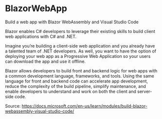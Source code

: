 # BlazorWebApp

Build a web app with Blazor WebAssembly and Visual Studio Code

Blazor enables C# developers to leverage their existing skills to build client web applications with C# and .NET.

Imagine you’re building a client-side web application and you already have a talented team of .NET developers. As well, you want to have the option of deploying your web app as a Progressive Web Application so your users can download the app and use it offline.

Blazor allows developers to build front and backend logic for web apps with a common development language, frameworks, and tools. Using the same language for front and backend code can accelerate app development, reduce the complexity of the build pipeline, simplify maintenance, and enable developers to understand and work on both the client and server-side code.

Source: https://docs.microsoft.com/en-us/learn/modules/build-blazor-webassembly-visual-studio-code/
